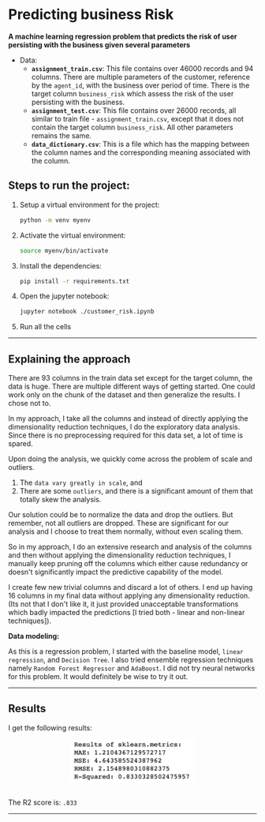 # Predicting business Risk

**A machine learning regression problem that predicts the risk of user persisting with the business given several parameters**

- Data:
    - **`assignment_train.csv`**: This file contains over 46000 records and 94 columns. There are multiple parameters of the customer, reference by the `agent_id`, with the business over period of time. There is the target column `business_risk` which assess the risk of the user persisting with the business. 
    - **`assignment_test.csv`**: This file contains over 26000 records, all similar to train file - `assignment_train.csv`, except that it does not contain the target column `business_risk`. All other parameters remains the same.
    - **`data_dictionary.csv`**: This is a file which has the mapping between the column names and the corresponding meaning associated with the column.

## Steps to run the project:

1. Setup a virtual environment for the project:
    ```bash
    python -m venv myenv
    ````
2. Activate the virtual environment:
    ```bash
    source myenv/bin/activate
    ````
3. Install the dependencies:
    ```bash
    pip install -r requirements.txt
    ```
4. Open the jupyter notebook:
    ```bash
    jupyter notebook ./customer_risk.ipynb
    ```
5. Run all the cells

----

## Explaining the approach

There are 93 columns in the train data set except for the target column, the data is huge. There are multiple different ways of getting started. One could work only on the chunk of the dataset and then generalize the results. I chose not to.

In my approach, I take all the columns and instead of directly applying the dimensionality reduction techniques, I do the exploratory data analysis. Since there is no preprocessing required for this data set, a lot of time is spared.

Upon doing the analysis, we quickly come across the problem of scale and outliers. 
1. The `data vary greatly in scale`, and 
2. There are some `outliers`, and there is a significant amount of them that totally skew the analysis.

Our solution could be to normalize the data and drop the outliers. But remember, not all outliers are dropped. These are significant for our analysis and I choose to treat them normally, without even scaling them.

So in my approach, I do an extensive research and analysis of the columns and then without applying the dimensionality reduction techniques, I manually keep pruning off the columns which either cause redundancy or doesn't significantly impact the predictive capability of the model. 

I create few new trivial columns and discard a lot of others. I end up having 16 columns in my final data without applying any dimensionality reduction. (Its not that I don't like it, it just provided unacceptable transformations which badly impacted the predictions [I tried both - linear and non-linear techniques]).

**Data modeling:**

As this is a regression problem, I started with the baseline model, `linear regression`, and `Decision Tree`. I also tried ensemble regression techniques namely `Random Forest Regressor` and `AdaBoost`. I did not try neural networks for this problem. It would definitely be wise to try it out.

----

## Results

I get the following results:

<img src="visualization_images/results.png" alt="drawing" width="100" /> 

<style type="text/css">
img {
  display: block;
  margin-left: auto;
  margin-right: auto;
  width: 50%;
}
</style> 

</br>

The R2 score is: `.833`

----



